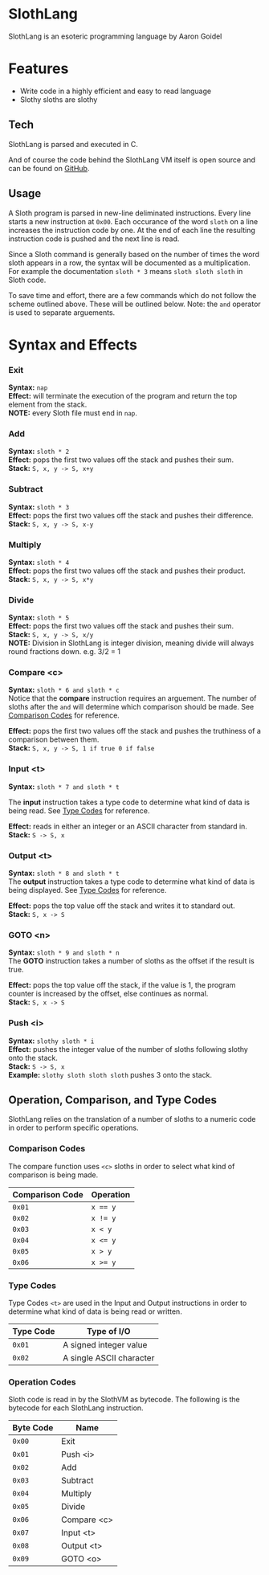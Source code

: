 # SlothLang

SlothLang is an esoteric programming language by Aaron Goidel

# Features

  - Write code in a highly efficient and easy to read language
  - Slothy sloths are slothy

## Tech

SlothLang is parsed and executed in C. 

And of course the code behind the SlothLang VM itself is open source and can be found on [GitHub][slgit].

## Usage
A Sloth program is parsed in new-line deliminated instructions. Every line starts a new instruction at ```0x00```. Each occurance of the word `sloth` on a line increases the instruction code by one. At the end of each line the resulting instruction code is pushed and the next line is read. 

Since a Sloth command is generally based on the number of times the word sloth appears in a row, the syntax will be documented as a multiplication. For example the documentation `sloth * 3` means `sloth sloth sloth` in Sloth code.

To save time and effort, there are a few commands which do not follow the scheme outlined above. These will be outlined below. Note: the `and` operator is used to separate arguements.

# Syntax and Effects
### Exit
**Syntax:** `nap`  
**Effect:** will terminate the execution of the program and return the top element from the stack.  
**NOTE:** every Sloth file must end in `nap`.  

### Add
**Syntax:** `sloth * 2`  
**Effect:** pops the first two values off the stack and pushes their sum.  
**Stack:** `S, x, y -> S, x+y`  

### Subtract
**Syntax:** `sloth * 3`  
**Effect:** pops the first two values off the stack and pushes their difference.  
**Stack:** `S, x, y -> S, x-y`

### Multiply
**Syntax:** `sloth * 4`  
**Effect:** pops the first two values off the stack and pushes their product.  
**Stack:** `S, x, y -> S, x*y`  

### Divide
**Syntax:** `sloth * 5`  
**Effect:** pops the first two values off the stack and pushes their sum.  
**Stack:** `S, x, y -> S, x/y`  
**NOTE:** Division in SlothLang is integer division, meaning divide will always round fractions down. e.g. 3/2 = 1

### Compare \<c>
  
**Syntax:** `sloth * 6 and sloth * c`  
Notice that the **compare** instruction requires an arguement. The number of sloths after the `and` will determine which comparison should be made. See [Comparison Codes](#comparison-codes) for reference.

**Effect:** pops the first two values off the stack and pushes the truthiness of a comparison between them.  
**Stack:** ``S, x, y -> S, 1 if true 0 if false``  

### Input \<t>
  
**Syntax:** `sloth * 7 and sloth * t`  
  
The **input** instruction takes a type code to determine what kind of data is being read. See [Type Codes](#type-codes) for reference.

**Effect:** reads in either an integer or an ASCII character from standard in.  
**Stack:** `S -> S, x`

### Output \<t>
  
**Syntax:** `sloth * 8 and sloth * t`  
The **output** instruction takes a type code to determine what kind of data is being displayed. See [Type Codes](#type-codes) for reference.

**Effect:** pops the top value off the stack and writes it to standard out.  
**Stack:** `S, x -> S`  

### GOTO \<n>
  
**Syntax:** `sloth * 9 and sloth * n`  
The **GOTO** instruction takes a number of sloths as the offset if the result is true.

**Effect:** pops the top value off the stack, if the value is 1, the program counter is increased by the offset, else continues as normal.  
**Stack:** `S, x -> S`  

### Push \<i>
  
**Syntax:** `slothy sloth * i`  
**Effect:** pushes the integer value of the number of sloths following slothy onto the stack.  
**Stack:** `S -> S, x`  
**Example:** `slothy sloth sloth sloth` pushes 3 onto the stack.  

## Operation, Comparison, and Type Codes
SlothLang relies on the translation of a number of sloths to a numeric code in order to perform specific operations. 

### Comparison Codes
The compare function uses `<c>` sloths in order to select what kind of comparison is being made.

| Comparison Code | Operation |
|-----------------|-----------|
| `0x01` | `x == y` |
| `0x02` | `x != y` |
| `0x03` | `x < y` |
| `0x04` | `x <= y` |
| `0x05` | `x > y` |
| `0x06` | `x >= y` |

### Type Codes
Type Codes `<t>` are used in the Input and Output instructions in order to determine what kind of data is being read or written.

| Type Code | Type of I/O |
|-----------|--------------------------|
| `0x01` | A signed integer value |
| `0x02` | A single ASCII character |

### Operation Codes
Sloth code is read in by the SlothVM as bytecode. The following is the bytecode for each SlothLang instruction.

| Byte Code | Name |
|-----------|-------------|
| `0x00` | Exit |
| `0x01` | Push \<i> |
| `0x02` | Add |
| `0x03` | Subtract |
| `0x04` | Multiply |
| `0x05` | Divide |
| `0x06` | Compare \<c> |
| `0x07` | Input \<t> |
| `0x08` | Output \<t> |
| `0x09` | GOTO \<o> |


   [slgit]: <https://github.com/AaronCGoidel/SlothLang>
   